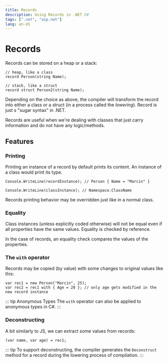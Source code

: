 ```yaml
---
title: Records
description: Using Records in .NET C#
tags: [".net", "asp.net"]
lang: en-US
---
```


# Records

Records can be stored on a heap or a stack:

```csharpharp
// heap, like a class
record Person(string Name);

// stack, like a struct
record struct Person2(string Name);
```

Depending on the choice as above, the compiler will transform the
record into either a class or a struct (in a process called the *lowering*).
Record is just s "sugar syntax" in .NET.

Records are useful when we're dealing with classes that just carry information
and do not have any logic/methods.

## Features

### Printing

Printing an instance of a record by default prints its content. An instance of a
class would print its type.

```csharpharp
Console.WriteLine(recordInstance); // Person { Name = "Marcin" }

Console.WriteLine(classInstance); // Namespace.ClassName
```

Records printing behavior may be overridden just like in a normal class.

### Equality

Class instances (unless explicitly coded otherwise) will not be equal even if
all properties have the same values. Equality is checked by reference.

In the case of records, an equality check compares the values of the properties.

### The `with` operator

Records may be copied (by value) with some changes to original values like this:

```csharpharp
var rec1 = new Person("Marcin", 25);
var rec2 = rec1 with { Age = 20 }; // only age gets modified in the new record instance 
```

::: tip Anonymous Types
The `with` operator can also be applied to anonymous types in C#.
:::

### Deconstructing

A bit similarly to JS, we can extract some values from records:

```csharpharp
(var name, var age) = rec1;
```

::: tip
To support deconstructing, the compiler generates the `Deconstruct` method for a
record during the lowering process of compilation.
:::

